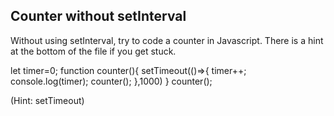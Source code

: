 ## Counter without setInterval

Without using setInterval, try to code a counter in Javascript. There is a hint at the bottom of the file if you get stuck.

let timer=0;
function counter(){
   setTimeout(()=>{
     timer++;
     console.log(timer);
     counter();
   },1000)
}
counter();






































































(Hint: setTimeout)
